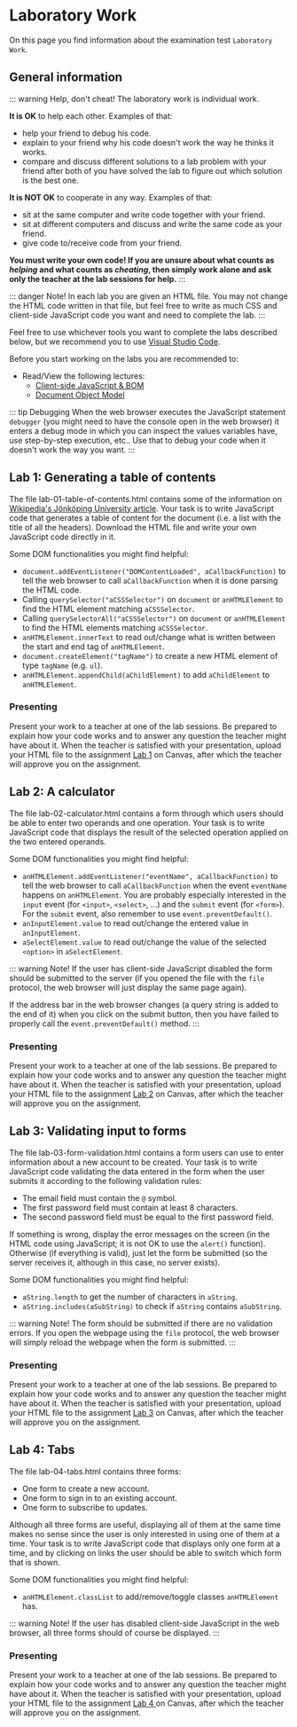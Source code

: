 # Laboratory Work
On this page you find information about the examination test `Laboratory Work`.

## General information
<CompactInfo :infoPieces='{
    "Number of credits": "1",
    "Grades": ["Fail", "Pass"],
    "How to work": "Individually",
    "Goal": "To learn how to use client-side JavaScript.",
    "Instructions": "Complete and present your solutions to the labs on this page to a teacher at a lab session. Each lab is about improving the user experience on a webpage by using client-side JavaScript.",
    "Re-examination": "Special lab session at the re-exam period in June and in August. Contact the course coordinator for more specific details.",
    "Help": "Ask the teacher for help at the lab sessions."
}'>
</CompactInfo>

::: warning Help, don't cheat!
The laboratory work is individual work.

**It is OK** to help each other. Examples of that:

* help your friend to debug his code.
* explain to your friend why his code doesn't work the way he thinks it works.
* compare and discuss different solutions to a lab problem with your friend after both of you have solved the lab to figure out which solution is the best one.

**It is NOT OK** to cooperate in any way. Examples of that:

* sit at the same computer and write code together with your friend.
* sit at different computers and discuss and write the same code as your friend.
* give code to/receive code from your friend.

**You must write your own code! If you are unsure about what counts as *helping* and what counts as *cheating*, then simply work alone and ask only the teacher at the lab sessions for help.**
:::

::: danger Note!
In each lab you are given an HTML file. You may not change the HTML code written in that file, but feel free to write as much CSS and client-side JavaScript code you want and need to complete the lab.
:::

Feel free to use whichever tools you want to complete the labs described below, but we recommend you to use [Visual Studio Code](https://code.visualstudio.com/).

Before you start working on the labs you are recommended to:

* Read/View the following lectures:
    * [Client-side JavaScript & BOM](../../lectures/client-side-javascript-and-bom/)
    * [Document Object Model](../../lectures/document-object-model/)

::: tip Debugging
When the web browser executes the JavaScript statement `debugger` (you might need to have the console open in the web browser) it enters a debug mode in which you can inspect the values variables have, use step-by-step execution, etc.. Use that to debug your code when it doesn't work the way you want.
:::

## Lab 1: Generating a table of contents
The file <a :href="$withBase('courses/web-development-advanced-concepts/files/lab-01-table-of-contents.html')" target="_blank">lab-01-table-of-contents.html</a> contains some of the information on [Wikipedia's Jönköping University article](https://en.wikipedia.org/wiki/J%C3%B6nk%C3%B6ping_University). Your task is to write JavaScript code that generates a table of content for the document (i.e. a list with the title of all the headers). Download the HTML file and write your own JavaScript code directly in it.

Some DOM functionalities you might find helpful:

* `document.addEventListener("DOMContentLoaded", aCallbackFunction)` to tell the web browser to call `aCallbackFunction` when it is done parsing the HTML code.
* Calling `querySelector("aCSSSelector")` on `document` or `anHTMLElement` to find the HTML element matching `aCSSSelector`.
* Calling `querySelectorAll("aCSSSelector")` on `document` or `anHTMLElement` to find the HTML elements matching `aCSSSelector`.
* `anHTMLElement.innerText` to read out/change what is written between the start and end tag of `anHTMLElement`.
* `document.createElement("tagName")` to create a new HTML element of type `tagName` (e.g. `ul`).
* `anHTMLElement.appendChild(aChildElement)` to add `aChildElement` to `anHTMLElement`.

### Presenting
Present your work to a teacher at one of the lab sessions. Be prepared to explain how your code works and to answer any question the teacher might have about it. When the teacher is satisfied with your presentation, upload your HTML file to the assignment [Lab 1](https://ju.instructure.com/courses/4775/assignments/25242) on Canvas, after which the teacher will approve you on the assignment.

## Lab 2: A calculator
The file <a :href="$withBase('courses/web-development-advanced-concepts/files/lab-02-calculator.html')" target="_blank">lab-02-calculator.html</a> contains a form through which users should be able to enter two operands and one operation. Your task is to write JavaScript code that displays the result of the selected operation applied on the two entered operands. 

Some DOM functionalities you might find helpful:

* `anHTMLElement.addEventListener("eventName", aCallbackFunction)` to tell the web browser to call `aCallbackFunction` when the event `eventName` happens on `anHTMLElement`. You are probably especially interested in the `input` event (for `<input>`, `<select>`, ...) and the `submit` event (for `<form>`). For the `submit` event, also remember to use `event.preventDefault()`.
* `anInputElement.value` to read out/change the entered value in `anInputElement`.
* `aSelectElement.value` to read out/change the value of the selected `<option>` in `aSelectElement`.

::: warning Note!
If the user has client-side JavaScript disabled the form should be submitted to the server (if you opened the file with the `file` protocol, the web browser will just display the same page again).

If the address bar in the web browser changes (a query string is added to the end of it) when you click on the submit button, then you have failed to properly call the `event.preventDefault()` method.
:::

### Presenting
Present your work to a teacher at one of the lab sessions. Be prepared to explain how your code works and to answer any question the teacher might have about it. When the teacher is satisfied with your presentation, upload your HTML file to the assignment [Lab 2](https://ju.instructure.com/courses/4775/assignments/25243) on Canvas, after which the teacher will approve you on the assignment.

## Lab 3: Validating input to forms
The file <a :href="$withBase('courses/web-development-advanced-concepts/files/lab-03-form-validation.html')" target="_blank">lab-03-form-validation.html</a> contains a form users can use to enter information about a new account to be created. Your task is to write JavaScript code validating the data entered in the form when the user submits it according to the following validation rules:

* The email field must contain the `@` symbol.
* The first password field must contain at least 8 characters.
* The second password field must be equal to the first password field.

If something is wrong, display the error messages on the screen (in the HTML code using JavaScript; it is not OK to use the `alert()` function). Otherwise (if everything is valid), just let the form be submitted (so the server receives it, although in this case, no server exists).

Some DOM functionalities you might find helpful:

* `aString.length` to get the number of characters in `aString`.
* `aString.includes(aSubString)` to check if `aString` contains `aSubString`.

::: warning Note!
The form should be submitted if there are no validation errors. If you open the webpage using the `file` protocol, the web browser will simply reload the webpage when the form is submitted.
:::

### Presenting
Present your work to a teacher at one of the lab sessions. Be prepared to explain how your code works and to answer any question the teacher might have about it. When the teacher is satisfied with your presentation, upload your HTML file to the assignment [Lab 3](https://ju.instructure.com/courses/4775/assignments/25244) on Canvas, after which the teacher will approve you on the assignment.

## Lab 4: Tabs
The file <a :href="$withBase('courses/web-development-advanced-concepts/files/lab-04-tabs.html')" target="_blank">lab-04-tabs.html</a> contains three forms:

* One form to create a new account.
* One form to sign in to an existing account.
* One form to subscribe to updates.

Although all three forms are useful, displaying all of them at the same time makes no sense since the user is only interested in using one of them at a time. Your task is to write JavaScript code that displays only one form at a time, and by clicking on links the user should be able to switch which form that is shown.

Some DOM functionalities you might find helpful:

* `anHTMLElement.classList` to add/remove/toggle classes `anHTMLElement` has.

::: warning Note!
If the user has disabled client-side JavaScript in the web browser, all three forms should of course be displayed.
:::

### Presenting
Present your work to a teacher at one of the lab sessions. Be prepared to explain how your code works and to answer any question the teacher might have about it. When the teacher is satisfied with your presentation, upload your HTML file to the assignment [Lab 4 ](https://ju.instructure.com/courses/4775/assignments/25245) on Canvas, after which the teacher will approve you on the assignment.
